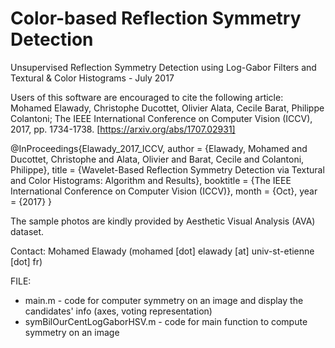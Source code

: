 # Color-based Reflection Symmetry Detection

Unsupervised Reflection Symmetry Detection using Log-Gabor Filters and Textural & Color Histograms - July 2017

Users of this software are encouraged to cite the following article:
Mohamed Elawady, Christophe Ducottet, Olivier Alata, Cecile Barat, Philippe Colantoni; The IEEE International Conference on Computer Vision (ICCV), 2017, pp. 1734-1738. [https://arxiv.org/abs/1707.02931]

@InProceedings{Elawady_2017_ICCV,
author = {Elawady, Mohamed and Ducottet, Christophe and Alata, Olivier and Barat, Cecile and Colantoni, Philippe},
title = {Wavelet-Based Reflection Symmetry Detection via Textural and Color Histograms: Algorithm and Results},
booktitle = {The IEEE International Conference on Computer Vision (ICCV)},
month = {Oct},
year = {2017}
}

The sample photos are kindly provided by Aesthetic Visual Analysis (AVA) dataset.

Contact: Mohamed Elawady (mohamed [dot] elawady [at] univ-st-etienne [dot] fr)

FILE:
+ main.m - code for computer symmetry on an image and display the candidates' info (axes, voting representation)
+ symBilOurCentLogGaborHSV.m - code for main function to compute symmetry on an image
